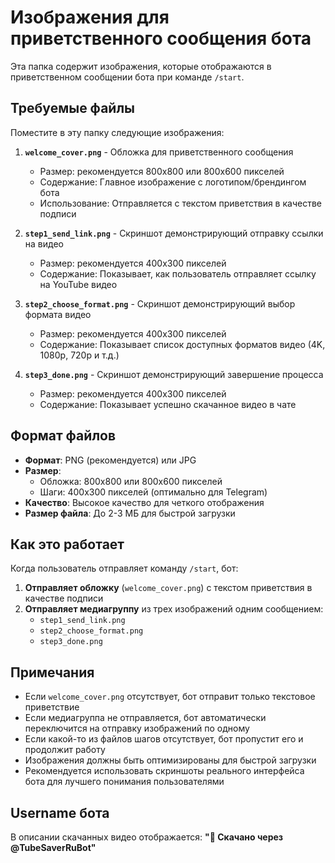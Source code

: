 # Изображения для приветственного сообщения бота

Эта папка содержит изображения, которые отображаются в приветственном сообщении бота при команде `/start`.

## Требуемые файлы

Поместите в эту папку следующие изображения:

1. **`welcome_cover.png`** - Обложка для приветственного сообщения
   - Размер: рекомендуется 800x800 или 800x600 пикселей
   - Содержание: Главное изображение с логотипом/брендингом бота
   - Использование: Отправляется с текстом приветствия в качестве подписи

2. **`step1_send_link.png`** - Скриншот демонстрирующий отправку ссылки на видео
   - Размер: рекомендуется 400x300 пикселей
   - Содержание: Показывает, как пользователь отправляет ссылку на YouTube видео

3. **`step2_choose_format.png`** - Скриншот демонстрирующий выбор формата видео
   - Размер: рекомендуется 400x300 пикселей  
   - Содержание: Показывает список доступных форматов видео (4K, 1080p, 720p и т.д.)

4. **`step3_done.png`** - Скриншот демонстрирующий завершение процесса
   - Размер: рекомендуется 400x300 пикселей
   - Содержание: Показывает успешно скачанное видео в чате

## Формат файлов

- **Формат**: PNG (рекомендуется) или JPG
- **Размер**: 
  - Обложка: 800x800 или 800x600 пикселей
  - Шаги: 400x300 пикселей (оптимально для Telegram)
- **Качество**: Высокое качество для четкого отображения
- **Размер файла**: До 2-3 МБ для быстрой загрузки

## Как это работает

Когда пользователь отправляет команду `/start`, бот:

1. **Отправляет обложку** (`welcome_cover.png`) с текстом приветствия в качестве подписи
2. **Отправляет медиагруппу** из трех изображений одним сообщением:
   - `step1_send_link.png`
   - `step2_choose_format.png` 
   - `step3_done.png`

## Примечания

- Если `welcome_cover.png` отсутствует, бот отправит только текстовое приветствие
- Если медиагруппа не отправляется, бот автоматически переключится на отправку изображений по одному
- Если какой-то из файлов шагов отсутствует, бот пропустит его и продолжит работу
- Изображения должны быть оптимизированы для быстрой загрузки
- Рекомендуется использовать скриншоты реального интерфейса бота для лучшего понимания пользователями

## Username бота

В описании скачанных видео отображается: **"🤖 Скачано через @TubeSaverRuBot"**
